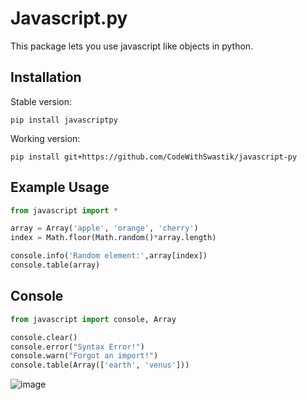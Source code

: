 # Javascript.py

This package lets you use javascript like objects in python.

## Installation

Stable version:

```
pip install javascriptpy
```

Working version:

```
pip install git+https://github.com/CodeWithSwastik/javascript-py
```

## Example Usage

```python
from javascript import *

array = Array('apple', 'orange', 'cherry')
index = Math.floor(Math.random()*array.length)

console.info('Random element:',array[index])
console.table(array)
```

## Console

```py
from javascript import console, Array

console.clear()
console.error("Syntax Error!")
console.warn("Forgot an import!")
console.table(Array(['earth', 'venus']))
```

![image](https://user-images.githubusercontent.com/61446939/126521684-669e4dd5-4263-4c5e-9cce-9c0e097759e3.png)

